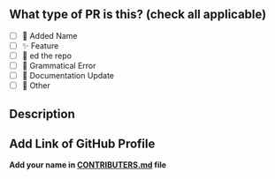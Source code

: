 ## What type of PR is this? (check all applicable)


- [ ] 🚀 Added Name
- [ ] ✨ Feature
- [ ] 🌟 ed the repo
- [ ] 🐛 Grammatical Error
- [ ] 📝 Documentation Update
- [ ] 🚩 Other

## Description



## Add Link of GitHub Profile

**Add your name in [CONTRIBUTERS.md](https://github.com/keshavsingh4522/hacktoberfest2020/blob/master/CONTRIBUTERS.MD) file**
